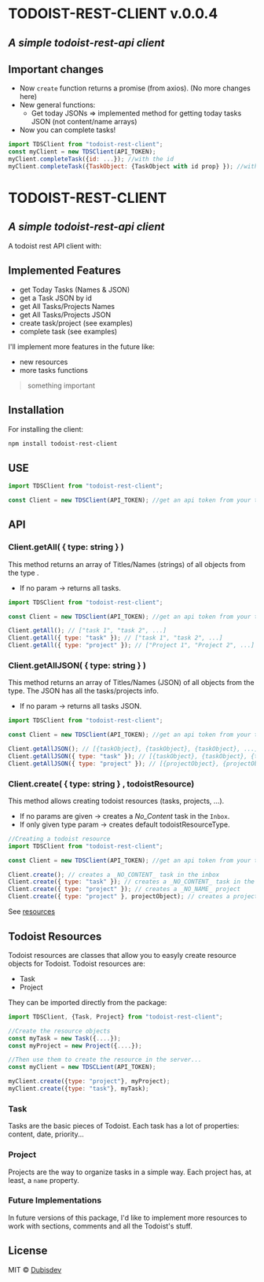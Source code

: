 # TODOIST-REST-CLIENT v.0.0.4

## _A simple todoist-rest-api client_

## Important changes

- Now `create` function returns a promise (from axios). (No more changes here)
- New general functions:
  - Get today JSONs => implemented method for getting today tasks JSON (not content/name arrays)
- Now you can complete tasks!

```js
import TDSClient from "todoist-rest-client";
const myClient = new TDSClient(API_TOKEN);
myClient.completeTask({id: ...}); //with the id
myClient.completeTask({TaskObject: {TaskObject with id prop} }); //with a TaskObject
```

# TODOIST-REST-CLIENT

## _A simple todoist-rest-api client_

A todoist rest API client with:

## Implemented Features

- get Today Tasks (Names & JSON)
- get a Task JSON by id
- get All Tasks/Projects Names
- get All Tasks/Projects JSON
- create task/project (see examples)
- complete task (see examples)

I'll implement more features in the future like:

- new resources
- more tasks functions

> something important

## Installation

For installing the client:

```sh
npm install todoist-rest-client
```

## USE

```js
import TDSClient from "todoist-rest-client";

const Client = new TDSClient(API_TOKEN); //get an api token from your todoist integrations page
```

## API

### Client.getAll( { type: string } )

This method returns an array of Titles/Names (strings) of all objects from the type .

- If no param -> returns all tasks.

```js
import TDSClient from "todoist-rest-client";

const Client = new TDSClient(API_TOKEN); //get an api token from your todoist integrations page

Client.getAll(); // ["task 1", "task 2", ...]
Client.getAll({ type: "task" }); // ["task 1", "task 2", ...]
Client.getAll({ type: "project" }); // ["Project 1", "Project 2", ...]
```

### Client.getAllJSON( { type: string } )

This method returns an array of Titles/Names (JSON) of all objects from the type. The JSON has all the tasks/projects info.

- If no param -> returns all tasks JSON.

```js
import TDSClient from "todoist-rest-client";

const Client = new TDSClient(API_TOKEN); //get an api token from your todoist integrations page

Client.getAllJSON(); // [{taskObject}, {taskObject}, {taskObject}, ...]
Client.getAllJSON({ type: "task" }); // [{taskObject}, {taskObject}, {taskObject}, ...]
Client.getAllJSON({ type: "project" }); // [{projectObject}, {projectObject}, {projectObject}]
```

### Client.create( { type: string } , todoistResource)

This method allows creating todoist resources (tasks, projects, ...).

- If no params are given -> creates a _No_Content_ task in the `Inbox`.
- If only given type param -> creates default todoistResourceType.

```js
//Creating a todoist resource
import TDSClient from "todoist-rest-client";

const Client = new TDSClient(API_TOKEN); //get an api token from your todoist integrations page

Client.create(); // creates a _NO_CONTENT_ task in the inbox
Client.create({ type: "task" }); // creates a _NO_CONTENT_ task in the inbox
Client.create({ type: "project" }); // creates a _NO_NAME_ project
Client.create({ type: "project" }, projectObject); // creates a project with the data given in the object
```

See [resources](#Todoist-Resources)

## Todoist Resources

Todoist resources are classes that allow you to easyly create resource objects for Todoist.
Todoist resources are:

- Task
- Project

They can be imported directly from the package:

```js
import TDSClient, {Task, Project} from "todoist-rest-client";

//Create the resource objects
const myTask = new Task({....});
const myProject = new Project({....});

//Then use them to create the resource in the server...
const myClient = new TDSCLient(API_TOKEN);

myClient.create({type: "project"}, myProject);
myClient.create({type: "task"}, myTask);

```

### Task

Tasks are the basic pieces of Todoist. Each task has a lot of properties: content, date, priority...

### Project

Projects are the way to organize tasks in a simple way. Each project has, at least, a `name` property.

### Future Implementations

In future versions of this package, I'd like to implement more resources to work with sections, comments and all the Todoist's stuff.

## License

MIT © [Dubisdev](https://dubis.dev)
